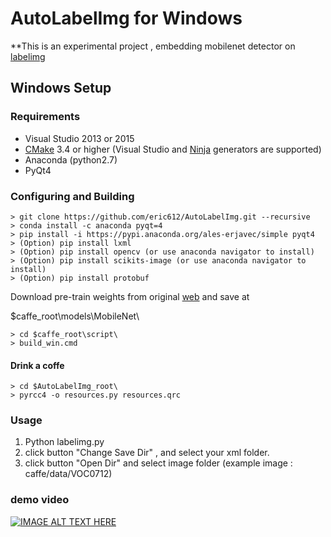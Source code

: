 # AutoLabelImg for Windows

**This is an experimental project , embedding mobilenet detector on [labelimg](https://github.com/tzutalin/labelImg) 

## Windows Setup

### Requirements

 - Visual Studio 2013 or 2015
 - [CMake](https://cmake.org/) 3.4 or higher (Visual Studio and [Ninja](https://ninja-build.org/) generators are supported)
 - Anaconda (python2.7)
 - PyQt4
 
### Configuring and Building 

```
> git clone https://github.com/eric612/AutoLabelImg.git --recursive
> conda install -c anaconda pyqt=4
> pip install -i https://pypi.anaconda.org/ales-erjavec/simple pyqt4
> (Option) pip install lxml 
> (Option) pip install opencv (or use anaconda navigator to install)
> (Option) pip install scikits-image (or use anaconda navigator to install)
> (Option) pip install protobuf
```


Download pre-train weights from original [web](https://github.com/chuanqi305/MobileNet-SSD) and save at 

$caffe_root\models\\MobileNet\

```
> cd $caffe_root\script\
> build_win.cmd
```

#### Drink a coffe

```
> cd $AutoLabelImg_root\
> pyrcc4 -o resources.py resources.qrc
```

### Usage

1. Python labelimg.py
2. click button "Change Save Dir" , and select your xml folder.
2. click button "Open Dir" and select image folder (example image : caffe/data/VOC0712)

### demo video

[![IMAGE ALT TEXT HERE](https://img.youtube.com/vi/PnFCTBvq3OI/0.jpg)](https://www.youtube.com/watch?v=PnFCTBvq3OI)

